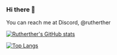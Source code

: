 ### Hi there 👋 

You can reach me at Discord, @rutherther

[![Rutherther's GitHub stats](https://github-readme-stats.vercel.app/api?username=rutherther)](https://github.com/anuraghazra/github-readme-stats)

[![Top Langs](https://github-readme-stats.vercel.app/api/top-langs/?username=rutherther)](https://github.com/anuraghazra/github-readme-stats)

